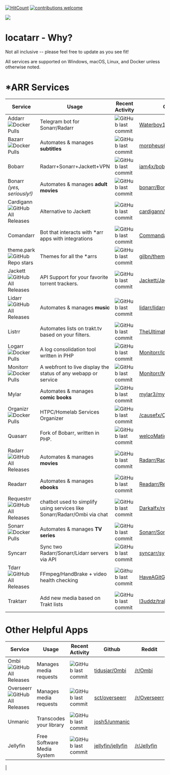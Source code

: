 
[![HitCount](http://hits.dwyl.com/rustyshackleford36/locatarr.svg)](http://hits.dwyl.com/rustyshackleford36/locatarr)
[![contributions welcome](https://img.shields.io/badge/contributions-welcome-brightgreen.svg?style=flat)](https://github.com/rustyshackleford36/locatarr/issues)

<a href="https://www.buymeacoffee.com/locatarr"><img src="https://img.buymeacoffee.com/button-api/?text=Buy me a beer&emoji=🍺&slug=locatarr&button_colour=FFDD00&font_colour=000000&font_family=Poppins&outline_colour=000000&coffee_colour=ffffff"></a>


# locatarr - Why? 
Not all inclusive -- please feel free to update as you see fit!

All services are supported on Windows, macOS, Linux, and Docker unless otherwise noted. 

# *ARR Services

|Service                                                                                            |Usage                                              |Recent Activity                                                                                              |Github                                                               |Reddit                                     |
|---------------------------------------------------------------------------------------------------|---------------------------------------------------|-------------------------------------------------------------------------------------------------------------|---------------------------------------------------------------------|-------------------------------------------|
|Addarr ![Docker Pulls](https://img.shields.io/docker/pulls/waterboy1602/addarr)   |Telegram bot for Sonarr/Radarr                     |![GitHub last commit](https://img.shields.io/github/last-commit/waterboy1602/addarr?label=last%20updated)    |[Waterboy1602/Addarr](https://github.com/Waterboy1602/Addarr)        |                                           |
|Bazarr ![Docker Pulls](https://img.shields.io/docker/pulls/linuxserver/bazarr)                     |Automates & manages **subtitles**                  |![GitHub last commit](https://img.shields.io/github/last-commit/morpheus65535/bazarr?label=last%20updated)   |[morpheus65535/bazarr](https://github.com/morpheus65535/bazarr)      |                                           |
|Bobarr                                                                                             |Radarr+Sonarr+Jackett+VPN                          |![GitHub last commit](https://img.shields.io/github/last-commit/iam4x/bobarr?label=last%20updated)           |[iam4x/bobarr](https://github.com/iam4x/bobarr)                      |                                           |
|Bonarr<br>_(yes, seriously!)_                                                                      |Automates & manages **adult movies**               |![GitHub last commit](https://img.shields.io/github/last-commit/bonarr/bonarr?label=last%20updated)          |[bonarr/Bonarr](https://github.com/bonarr/Bonarr)                    |                                           |
|Cardigann ![GitHub All Releases](https://img.shields.io/github/downloads/cardigann/cardigann/total)|Alternative to Jackett                             |![GitHub last commit](https://img.shields.io/github/last-commit/cardigann/cardigann?label=last%20updated)    |[cardigann/cardigann](https://github.com/cardigann/cardigann)        |                                           |
|Comandarr                                                                                          |Bot that interacts with *arr apps with integrations|![GitHub last commit](https://img.shields.io/github/last-commit/commandarr/comandarr?label=last%20updated)   |[Commandarr/Commandarr](https://github.com/Commandarr/Commandarr)    |                                           |
|theme.park ![GitHub Repo stars](https://img.shields.io/github/stars/gilbn/theme.park?style=flat)                                                                                          |Themes for all the *arrs                |![GitHub last commit](https://img.shields.io/github/last-commit/gilbn/theme.park?label=last%20updated)                                                                                                    |[gilbn/theme.park](https://github.com/gilbN/theme.park)              |                                           |
|Jackett ![GitHub All Releases](https://img.shields.io/github/downloads/jackett/jackett/total)      |API Support for your favorite torrent trackers.    |![GitHub last commit](https://img.shields.io/github/last-commit/jackett/jackett?label=last%20updated)        |[Jackett/Jackett](https://github.com/Jackett/Jackett)                |[/r/Jackett](http://reddit.com/r/jackett)  |
|Lidarr ![GitHub All Releases](https://img.shields.io/github/downloads/lidarr/lidarr/total)         |Automates & manages **music**                      |![GitHub last commit](https://img.shields.io/github/last-commit/lidarr/lidarr?label=last%20updated)          |[lidarr/lidarr](https://github.com/lidarr/lidarr)                    |[/r/lidarr](http://reddit.com/r/lidarr)    |
|Listrr                                                                                             |Automates lists on trakt.tv based on your filters. |![GitHub last commit](https://img.shields.io/github/last-commit/TheUltimateC0der/listrr?label=last%20updated)|[TheUltimateC0der/Listrr](https://github.com/TheUltimateC0der/Listrr)|                                           |
|Logarr ![Docker Pulls](https://img.shields.io/docker/pulls/monitorr/logarr)                     | A log consolidation tool written in PHP|![GitHub last commit](https://img.shields.io/github/last-commit/Monitorr/logarr?label=last%20updated)   |[Monitorr/logarr](https://github.com/Monitorr/logarr)      |
|Monitorr ![Docker Pulls](https://img.shields.io/docker/pulls/monitorr/monitorr)   | A webfront to live display the status of any webapp or service |![GitHub last commit](https://img.shields.io/github/last-commit/Monitorr/Monitorr?label=last%20updated)    |[Monitorr/Monitorr](https://github.com/Monitorr/Monitorr)        |                                           |
|Mylar                                                                                              |Automates & manages **comic books**                |![GitHub last commit](https://img.shields.io/github/last-commit/mylar3/mylar3?label=last%20updated)          |[mylar3/mylar3](https://github.com/mylar3/mylar3)                    |                                           |
|Organizr ![Docker Pulls](https://img.shields.io/docker/pulls/linuxserver/organizr)                 |HTPC/Homelab Services Organizer                    |![GitHub last commit](https://img.shields.io/github/last-commit/causefx/organizr?label=last%20updated)       |[/causefx/Organizr](https://github.com/causefx/Organizr)             |[/r/Organizr](http://reddit.com/r/organizr)|
|Quasarr                                                                                            |Fork of Bobarr, written in PHP.                    |![GitHub last commit](https://img.shields.io/github/last-commit/welcomattic/quasarr?label=last%20updated)    |[welcoMatic/quasarr](https://github.com/welcoMattic/quasarr)          |                                           |
|Radarr ![GitHub All Releases](https://img.shields.io/github/downloads/radarr/radarr/total)         |Automates & manages **movies**                     |![GitHub last commit](https://img.shields.io/github/last-commit/radarr/radarr?label=last%20updated)          |[Radarr/Radarr](https://github.com/Radarr/Radarr)                    |[/r/Radarr](http://reddit.com/r/Radarr)    |
|Readarr                                                                                            |Automates & manages **ebooks**                     |![GitHub last commit](https://img.shields.io/github/last-commit/readarr/readarr?label=last%20updated)        |[Readarr/Readarr](https://github.com/Readarr/Readarr)                |     
| Requestrr ![GitHub All Releases](https://img.shields.io/github/downloads/darkalfx/requestrr/total)| chatbot used to simplify using services like Sonarr/Radarr/Ombi via chat |  ![GitHub last commit](https://img.shields.io/github/last-commit/darkalfx/requestrr) | [Darkalfx/requestrr](https://github.com/darkalfx/requestrr)                             
|Sonarr ![Docker Pulls](https://img.shields.io/docker/pulls/linuxserver/sonarr)                     |Automates & manages **TV series**                  |![GitHub last commit](https://img.shields.io/github/last-commit/sonarr/sonarr?label=last%20updated)          |[Sonarr/Sonarr](https://github.com/Sonarr/Sonarr)                    |[/r/Sonarr](http://reddit.com/r/sonarr)    |
|Syncarr                                                                                            |Sync two Radarr/Sonarr/Lidarr servers via API      |![GitHub last commit](https://img.shields.io/github/last-commit/syncarr/syncarr)                             |[syncarr/syncarr](https://github.com/syncarr/syncarr)                |                                           |
|Tdarr ![GitHub All Releases](https://img.shields.io/github/downloads/HaveAGitGat/tdarr/total)      |FFmpeg/HandBrake + video health checking           |![Github last commit](https://img.shields.io/github/last-commit/HaveAGitGat/Tdarr)                           |[HaveAGitGat/Tdarr](https://github.com/HaveAGitGat/Tdarr)            |[/r/Tdarr](http://reddit.com/r/tdarr)      |
|Traktarr                                                                                           |Add new media based on Trakt lists                 |![GitHub last commit](https://img.shields.io/github/last-commit/l3uddz/traktarr)                             |[l3uddz/traktarr](https://github.com/l3uddz/traktarr)                |                                           |


# Other Helpful Apps

|Service                                                                                            |Usage                                              |Recent Activity                                                                                              |Github                                                               |Reddit                                     |
|---------------------------------------------------------------------------------------------------|---------------------------------------------------|-------------------------------------------------------------------------------------------------------------|---------------------------------------------------------------------|-------------------------------------------|
|Ombi ![GitHub All Releases](https://img.shields.io/github/downloads/tidusjar/ombi/total) | Manages media requests | ![GitHub last commit](https://img.shields.io/github/last-commit/tidusjar/ombi) | [tidusjar/Ombi](https://github.com/tidusjar/Ombi) | [/r/Ombi](http://www.reddit.com/r/ombi)
|Overseerr ![GitHub All Releases](https://img.shields.io/github/downloads/tidusjar/ombi/total) | Manages media requests | ![GitHub last commit](https://img.shields.io/github/last-commit/tidusjar/ombi) | [sct/overseerr](https://github.com/sct/overseerr) | [/r/Overseerr](https://www.reddit.com/r/Overseerr/)
| Unmanic  | Transcodes your library | ![GitHub last commit](https://img.shields.io/github/last-commit/josh5/unmanic)| [josh5/unmanic](https://github.com/Josh5/unmanic)| 
| Jellyfin  | Free Software Media System | ![GitHub last commit](https://img.shields.io/github/last-commit/jellyfin/jellyfin)| [jellyfin/jellyfin](https://github.com/jellyfin)| [/r/Jellyfin](http://www.reddit.com/r/jellyfin)
|
